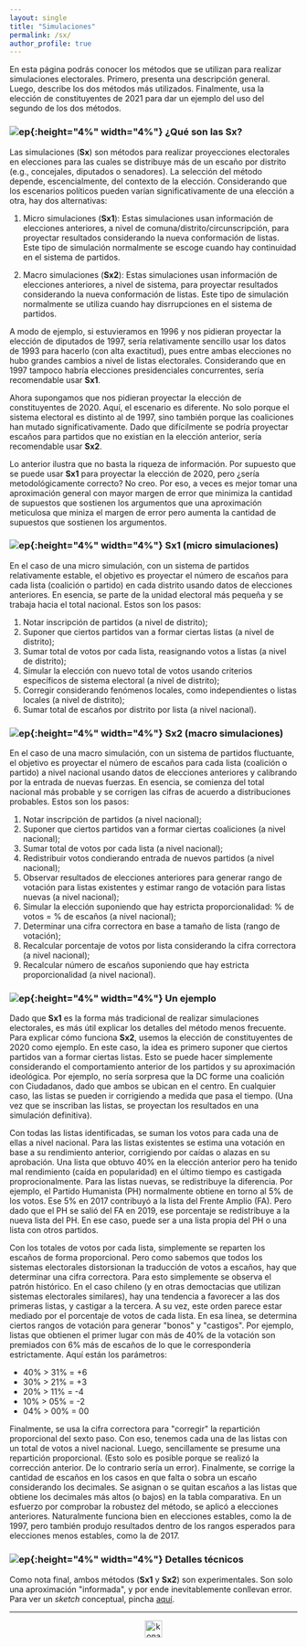 ```yaml
---
layout: single
title: "Simulaciones"
permalink: /sx/
author_profile: true
---
```


En esta página podrás conocer los métodos que se utilizan para realizar simulaciones electorales. Primero, presenta una descripción general. Luego, describe los dos métodos más utilizados. Finalmente, usa la elección de constituyentes de 2021 para dar un ejemplo del uso del segundo de los dos métodos.


### ![ep](/images/pc.png){:height="4%" width="4%"} ¿Qué son las Sx?

Las simulaciones (**Sx**) son métodos para realizar proyecciones electorales en elecciones para las cuales se distribuye más de un escaño por distrito (e.g., concejales, diputados o senadores). La selección del método depende, escencialmente, del contexto de la elección. Considerando que los escenarios políticos pueden varían significativamente de una elección a otra, hay dos alternativas:

1. Micro simulaciones (**Sx1**): Estas simulaciones usan información de elecciones anteriores, a nivel de comuna/distrito/circunscripción, para proyectar resultados considerando la nueva conformación de listas. Este tipo de simulación normalmente se escoge cuando hay continuidad en el sistema de partidos.

2. Macro simulaciones (**Sx2**): Estas simulaciones usan información de elecciones anteriores, a nivel de sistema, para proyectar resultados considerando la nueva conformación de listas. Este tipo de simulación normalmente se utiliza cuando hay disrrupciones en el sistema de partidos.

A modo de ejemplo, si estuvieramos en 1996 y nos pidieran proyectar la elección de diputados de 1997, sería relativamente sencillo usar los datos de 1993 para hacerlo (con alta exactitud), pues entre ambas elecciones no hubo grandes cambios a nivel de listas electorales. Considerando que en 1997 tampoco habría elecciones presidenciales concurrentes, sería recomendable usar **Sx1**.

Ahora supongamos que nos pidieran proyectar la elección de constituyentes de 2020. Aquí, el escenario es diferente. No solo porque el sistema electoral es distinto al de 1997, sino también porque las coaliciones han mutado significativamente. Dado que difícilmente se podría proyectar escaños para partidos que no existían en la elección anterior, sería recomendable usar **Sx2**.

Lo anterior ilustra que no basta la riqueza de información. Por supuesto que se puede usar **Sx1** para proyectar la elección de 2020, pero ¿sería metodológicamente correcto? No creo. Por eso, a veces es mejor tomar una aproximación general con mayor margen de error que minimiza la cantidad de supuestos que sostienen los argumentos que una aproximación meticulosa que miniza el margen de error pero aumenta la cantidad de supuestos que sostienen los argumentos.


### ![ep](/images/pc.png){:height="4%" width="4%"} Sx1 (micro simulaciones)

En el caso de una micro simulación, con un sistema de partidos relativamente estable, el objetivo es proyectar el número de escaños para cada lista (coalición o partido) en cada distrito usando datos de elecciones anteriores. En esencia, se parte de la unidad electoral más pequeña y se trabaja hacia el total nacional. Estos son los pasos:

1. Notar inscripción de partidos (a nivel de distrito);
2. Suponer que ciertos partidos van a formar ciertas listas (a nivel de distrito);
3. Sumar total de votos por cada lista, reasignando votos a listas (a nivel de distrito);
4. Simular la elección con nuevo total de votos usando criterios específicos de sistema electoral (a nivel de distrito);
5. Corregir considerando fenómenos locales, como independientes o listas locales (a nivel de distrito);
6. Sumar total de escaños por distrito por lista (a nivel nacional).


### ![ep](/images/pc.png){:height="4%" width="4%"} Sx2 (macro simulaciones)

En el caso de una macro simulación, con un sistema de partidos fluctuante, el objetivo es proyectar el número de escaños para cada lista (coalición o partido) a nivel nacional usando datos de elecciones anteriores y calibrando por la entrada de nuevas fuerzas. En esencia, se comienza del total nacional más probable y se corrigen las cifras de acuerdo a distribuciones probables. Estos son los pasos:

1. Notar inscripción de partidos (a nivel nacional);
2. Suponer que ciertos partidos van a formar ciertas coaliciones (a nivel nacional);
3. Sumar total de votos por cada lista (a nivel nacional);
4. Redistribuir votos condierando entrada de nuevos partidos (a nivel nacional);
5. Observar resultados de elecciones anteriores para generar rango de votación para listas existentes y estimar rango de votación para listas nuevas (a nivel nacional);
6. Simular la elección suponiendo que hay estricta proporcionalidad: % de votos = % de escaños (a nivel nacional);
7. Determinar una cifra correctora en base a tamaño de lista (rango de votación);
8. Recalcular porcentaje de votos por lista considerando la cifra correctora (a nivel nacional);
9. Recalcular número de escaños suponiendo que hay estricta proporcionalidad (a nivel nacional).


### ![ep](/images/pc.png){:height="4%" width="4%"} Un ejemplo

Dado que **Sx1** es la forma más tradicional de realizar simulaciones electorales, es más útil explicar los detalles del método menos frecuente. Para explicar cómo funciona **Sx2**, usemos la elección de constituyentes de 2020 como ejemplo. En este caso, la idea es primero suponer que ciertos partidos van a formar ciertas listas. Esto se puede hacer simplemente considerando el comportamiento anterior de los partidos y su aproximación ideológica. Por ejemplo, no sería sorpresa que la DC forme una coalición con Ciudadanos, dado que ambos se ubican en el centro. En cualquier caso, las listas se pueden ir corrigiendo a medida que pasa el tiempo. (Una vez que se inscriban las listas, se proyectan los resultados en una simulación definitiva).

Con todas las listas identificadas, se suman los votos para cada una de ellas a nivel nacional. Para las listas existentes se estima una votación en base a su rendimiento anterior, corrigiendo por caídas o alazas en su aprobación. Una lista que obtuvo 40% en la elección anterior pero ha tenido mal rendimiento (caída en popularidad) en el último tiempo es castigada proprocionalmente. Para las listas nuevas, se redistribuye la diferencia. Por ejemplo, el Partido Humanista (PH) normalmente obtiene en torno al 5% de los votos. Ese 5% en 2017 contribuyó a la lista del Frente Amplio (FA). Pero dado que el PH se salió del FA en 2019, ese porcentaje se redistribuye a la nueva lista del PH. En ese caso, puede ser a una lista propia del PH o una lista con otros partidos.

Con los totales de votos por cada lista, simplemente se reparten los escaños de forma proporcional. Pero como sabemos que todos los sistemas electorales distorsionan la traducción de votos a escaños, hay que determinar una cifra correctora. Para esto simplemente se observa el patrón histórico. En el caso chileno (y en otras democtacias que utilizan sistemas electorales similares), hay una tendencia a favorecer a las dos primeras listas, y castigar a la tercera. A su vez, este orden parece estar mediado por el porcentaje de votos de cada lista. En esa línea, se determina ciertos rangos de votación para generar "bonos" y "castigos". Por ejemplo, listas que obtienen el primer lugar con más de 40% de la votación son premiados con 6% más de escaños de lo que le correspondería estrictamente. Aquí están los parámetros:


- 40% > 31%	= +6
- 30% > 21%	= +3
- 20% > 11%	= -4
- 10% > 05%	= -2
- 04% > 00%	= 00


Finalmente, se usa la cifra correctora para "corregir" la repartición proporcional del sexto paso. Con eso, tenemos cada una de las listas con un total de votos a nivel nacional. Luego, sencillamente se presume una repartición proporcional. (Esto solo es posible porque se realizó la corrección anterior. De lo contrario sería un error). Finalmente, se corrige la cantidad de escaños en los casos en que falta o sobra un escaño considerando los decimales. Se asignan o se quitan escaños a las listas que obtiene los decimales más altos (o bajos) en la tabla comparativa. En un esfuerzo por comprobar la robustez del método, se aplicó a elecciones anteriores. Naturalmente funciona bien en elecciones estables, como la de 1997, pero también produjo resultados dentro de los rangos esperados para elecciones menos estables, como la de 2017.


### ![ep](/images/pc.png){:height="4%" width="4%"} Detalles técnicos

Como nota final, ambos métodos (**Sx1** y **Sx2**) son experimentales. Son solo una aproximación "informada", y por ende inevitablemente conllevan error. Para ver un *sketch* conceptual, pincha [aquí](https://tresquintos.cl/posts/2020/03/caveat/).

---

<!-- NES -->
<style>
.aligncenter {
    text-align: center;
}
</style>
<p class="aligncenter">
    <img src="/images/nes.png" width="30" height="30" alt="konami" />
</p>
<script src="/js/topsecret.js"></script>


<!-- Favicon -->
<link rel="apple-touch-icon" sizes="180x180" href="/apple-touch-icon.png">
<link rel="icon" type="image/png" sizes="32x32" href="/favicon-32x32.png">
<link rel="icon" type="image/png" sizes="16x16" href="/favicon-16x16.png">
<link rel="manifest" href="/site.webmanifest">
<link rel="mask-icon" href="/safari-pinned-tab.svg" color="#5bbad5">
<meta name="msapplication-TileColor" content="#b91d47">
<meta name="theme-color" content="#ffffff">
